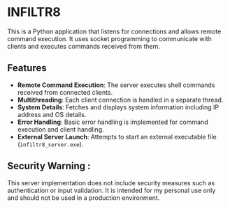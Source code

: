 # INFILTR8

This is a Python application that listens for connections and allows remote command execution. It uses socket programming to communicate with clients and executes commands received from them.

## Features

- **Remote Command Execution**: The server executes shell commands received from connected clients.
- **Multithreading**: Each client connection is handled in a separate thread.
- **System Details**: Fetches and displays system information including IP address and OS details.
- **Error Handling**: Basic error handling is implemented for command execution and client handling.
- **External Server Launch**: Attempts to start an external executable file (`infiltr8_server.exe`).


## Security Warning :
This server implementation does not include security measures such as authentication or input validation. It is intended for my personal use only and should not be used in a production environment.
